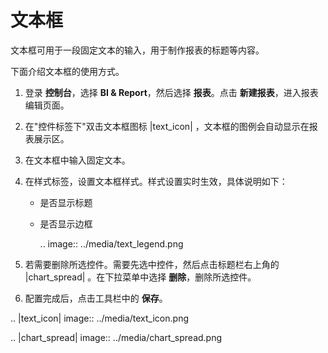 # 文本框

文本框可用于一段固定文本的输入，用于制作报表的标题等内容。

下面介绍文本框的使用方式。

1. 登录 **控制台**，选择 **BI & Report**，然后选择 **报表**。点击 **新建报表**，进入报表编辑页面。

2. 在"控件标签下"双击文本框图标 |text_icon| ，文本框的图例会自动显示在报表展示区。

3. 在文本框中输入固定文本。

4. 在样式标签，设置文本框样式。样式设置实时生效，具体说明如下：

   - 是否显示标题

   - 是否显示边框

     .. image:: ../media/text_legend.png

5. 若需要删除所选控件。需要先选中控件，然后点击标题栏右上角的 |chart_spread| 。在下拉菜单中选择 **删除**，删除所选控件。

6. 配置完成后，点击工具栏中的 **保存**。

.. |text_icon| image:: ../media/text_icon.png

.. |chart_spread| image:: ../media/chart_spread.png

<!--end-->
